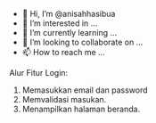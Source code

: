 - 👋 Hi, I’m @anisahhasibua
- 👀 I’m interested in ...
- 🌱 I’m currently learning ...
- 💞️ I’m looking to collaborate on ...
- 📫 How to reach me ...

<!---
anisahhasibua/anisahhasibua is a ✨ special ✨ repository because its `README.md` (this file) appears on your GitHub profile.
You can click the Preview link to take a look at your changes.
--->
Alur Fitur Login:
1. Memasukkan email dan password
2. Memvalidasi masukan.
3. Menampilkan halaman beranda.
